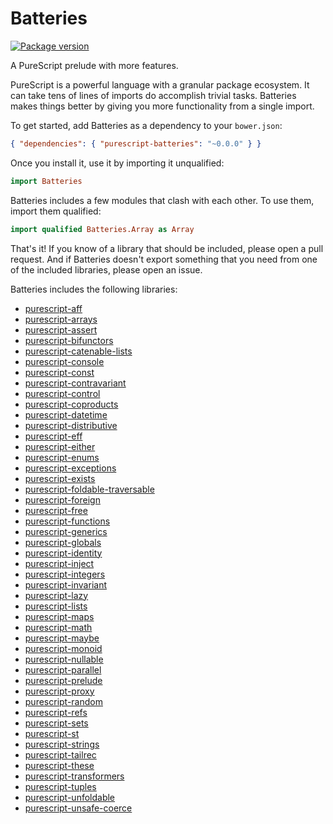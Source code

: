 # Batteries

[![Package version](https://img.shields.io/bower/v/purescript-batteries.svg)](https://github.com/tfausak/purescript-batteries/releases)

A PureScript prelude with more features.

PureScript is a powerful language with a granular package ecosystem. It can
take tens of lines of imports do accomplish trivial tasks. Batteries makes
things better by giving you more functionality from a single import.

To get started, add Batteries as a dependency to your `bower.json`:

``` json
{ "dependencies": { "purescript-batteries": "~0.0.0" } }
```

Once you install it, use it by importing it unqualified:

``` purescript
import Batteries
```

Batteries includes a few modules that clash with each other. To use them,
import them qualified:

``` purescript
import qualified Batteries.Array as Array
```

That's it! If you know of a library that should be included, please open a pull
request. And if Batteries doesn't export something that you need from one of
the included libraries, please open an issue.

Batteries includes the following libraries:

- [purescript-aff](https://github.com/slamdata/purescript-aff)
- [purescript-arrays](https://github.com/purescript/purescript-arrays)
- [purescript-assert](https://github.com/purescript/purescript-assert)
- [purescript-bifunctors](https://github.com/purescript/purescript-bifunctors)
- [purescript-catenable-lists](https://github.com/purescript/purescript-catenable-lists)
- [purescript-console](https://github.com/purescript/purescript-console)
- [purescript-const](https://github.com/purescript/purescript-const)
- [purescript-contravariant](https://github.com/purescript/purescript-contravariant)
- [purescript-control](https://github.com/purescript/purescript-control)
- [purescript-coproducts](https://github.com/purescript/purescript-coproducts)
- [purescript-datetime](https://github.com/purescript/purescript-datetime)
- [purescript-distributive](https://github.com/purescript/purescript-distributive)
- [purescript-eff](https://github.com/purescript/purescript-eff)
- [purescript-either](https://github.com/purescript/purescript-either)
- [purescript-enums](https://github.com/purescript/purescript-enums)
- [purescript-exceptions](https://github.com/purescript/purescript-exceptions)
- [purescript-exists](https://github.com/purescript/purescript-exists)
- [purescript-foldable-traversable](https://github.com/purescript/purescript-foldable-traversable)
- [purescript-foreign](https://github.com/purescript/purescript-foreign)
- [purescript-free](https://github.com/purescript/purescript-free)
- [purescript-functions](https://github.com/purescript/purescript-functions)
- [purescript-generics](https://github.com/purescript/purescript-generics)
- [purescript-globals](https://github.com/purescript/purescript-globals)
- [purescript-identity](https://github.com/purescript/purescript-identity)
- [purescript-inject](https://github.com/purescript/purescript-inject)
- [purescript-integers](https://github.com/purescript/purescript-integers)
- [purescript-invariant](https://github.com/purescript/purescript-invariant)
- [purescript-lazy](https://github.com/purescript/purescript-lazy)
- [purescript-lists](https://github.com/purescript/purescript-lists)
- [purescript-maps](https://github.com/purescript/purescript-maps)
- [purescript-math](https://github.com/purescript/purescript-math)
- [purescript-maybe](https://github.com/purescript/purescript-maybe)
- [purescript-monoid](https://github.com/purescript/purescript-monoid)
- [purescript-nullable](https://github.com/paf31/purescript-nullable)
- [purescript-parallel](https://github.com/purescript/purescript-parallel)
- [purescript-prelude](https://github.com/purescript/purescript-prelude)
- [purescript-proxy](https://github.com/purescript/purescript-proxy)
- [purescript-random](https://github.com/purescript/purescript-random)
- [purescript-refs](https://github.com/purescript/purescript-refs)
- [purescript-sets](https://github.com/purescript/purescript-sets)
- [purescript-st](https://github.com/purescript/purescript-st)
- [purescript-strings](https://github.com/purescript/purescript-strings)
- [purescript-tailrec](https://github.com/purescript/purescript-tailrec)
- [purescript-these](https://github.com/purescript/purescript-these)
- [purescript-transformers](https://github.com/purescript/purescript-transformers)
- [purescript-tuples](https://github.com/purescript/purescript-tuples)
- [purescript-unfoldable](https://github.com/purescript/purescript-unfoldable)
- [purescript-unsafe-coerce](https://github.com/purescript-contrib/purescript-unsafe-coerce)

